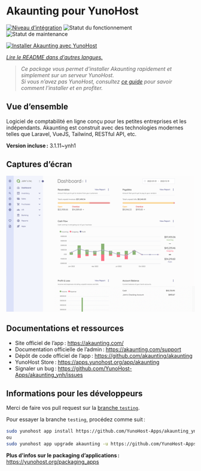 <!--
Nota bene : ce README est automatiquement généré par <https://github.com/YunoHost/apps/tree/master/tools/readme_generator>
Il NE doit PAS être modifié à la main.
-->

# Akaunting pour YunoHost

[![Niveau d’intégration](https://dash.yunohost.org/integration/akaunting.svg)](https://ci-apps.yunohost.org/ci/apps/akaunting/) ![Statut du fonctionnement](https://ci-apps.yunohost.org/ci/badges/akaunting.status.svg) ![Statut de maintenance](https://ci-apps.yunohost.org/ci/badges/akaunting.maintain.svg)

[![Installer Akaunting avec YunoHost](https://install-app.yunohost.org/install-with-yunohost.svg)](https://install-app.yunohost.org/?app=akaunting)

*[Lire le README dans d'autres langues.](./ALL_README.md)*

> *Ce package vous permet d’installer Akaunting rapidement et simplement sur un serveur YunoHost.*  
> *Si vous n’avez pas YunoHost, consultez [ce guide](https://yunohost.org/install) pour savoir comment l’installer et en profiter.*

## Vue d’ensemble

Logiciel de comptabilité en ligne conçu pour les petites entreprises et les indépendants. Akaunting est construit avec des technologies modernes telles que Laravel, VueJS, Tailwind, RESTful API, etc.

**Version incluse :** 3.1.11~ynh1

## Captures d’écran

![Capture d’écran de Akaunting](./doc/screenshots/screenshot.png)

## Documentations et ressources

- Site officiel de l’app : <https://akaunting.com/>
- Documentation officielle de l’admin : <https://akaunting.com/support>
- Dépôt de code officiel de l’app : <https://github.com/akaunting/akaunting>
- YunoHost Store : <https://apps.yunohost.org/app/akaunting>
- Signaler un bug : <https://github.com/YunoHost-Apps/akaunting_ynh/issues>

## Informations pour les développeurs

Merci de faire vos pull request sur la [branche `testing`](https://github.com/YunoHost-Apps/akaunting_ynh/tree/testing).

Pour essayer la branche `testing`, procédez comme suit :

```bash
sudo yunohost app install https://github.com/YunoHost-Apps/akaunting_ynh/tree/testing --debug
ou
sudo yunohost app upgrade akaunting -u https://github.com/YunoHost-Apps/akaunting_ynh/tree/testing --debug
```

**Plus d’infos sur le packaging d’applications :** <https://yunohost.org/packaging_apps>
